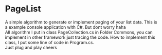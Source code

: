 # PageList
A simple algorithm to generate or implement paging of your list data. This is a example console application with C#. But dont worry haha </br>
All algorithm I put in class PageCollection.cs in Folder Commons, you can implement in other framework just tracing the code.
How to implement this class, I put some line of code in Program.cs. </br>
Just plug and play cheers 
